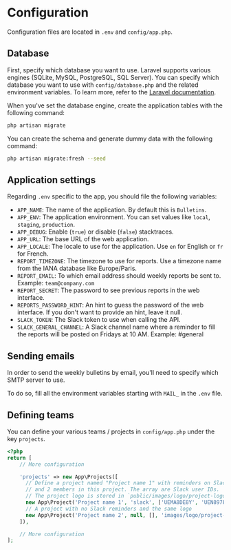 # Configuration
Configuration files are located in `.env` and `config/app.php`.

## Database
First, specify which database you want to use. Laravel supports various engines (SQLite, MySQL, PostgreSQL, SQL Server). You can specify which database you want to use with `config/database.php` and the related environment variables. To learn more, refer to the [Laravel documentation](https://laravel.com/docs/5.8/database#configuration).

When you've set the database engine, create the application tables with the following command:
```bash
php artisan migrate
```

You can create the schema and generate dummy data with the following command:
```bash
php artisan migrate:fresh --seed
```

## Application settings
Regarding `.env` specific to the app, you should file the following variables:

- `APP_NAME`: The name of the application. By default this is `Bulletins`.
- `APP_ENV`: The application environment. You can set values like `local`, `staging`, `production`.
- `APP_DEBUG`: Enable (`true`) or disable (`false`) stacktraces.
- `APP_URL`: The base URL of the web application.
- `APP_LOCALE`: The locale to use for the application. Use `en` for English or `fr` for French.
- `REPORT_TIMEZONE`: The timezone to use for reports. Use a timezone name from the IANA database like Europe/Paris.
- `REPORT_EMAIL`: To which email address should weekly reports be sent to. Example: `team@company.com`
- `REPORT_SECRET`: The password to see previous reports in the web interface.
- `REPORTS_PASSWORD_HINT`: An hint to guess the password of the web interface. If you don't want to provide an hint, leave it null.
- `SLACK_TOKEN`: The Slack token to use when calling the API.
- `SLACK_GENERAL_CHANNEL`: A Slack channel name where a reminder to fill the reports will be posted on Fridays at 10 AM. Example: #general

## Sending emails
In order to send the weekly bulletins by email, you'll need to specify which SMTP server to use.

To do so, fill all the environment variables starting with `MAIL_` in the `.env` file.

## Defining teams
You can define your various teams / projects in `config/app.php` under the key `projects`.

```php
<?php
return [
    // More configuration

    'projects' => new App\Projects([
      // Define a project named "Project name 1" with reminders on Slack
      // and 2 members in this project. The array are Slack user IDs.
      // The project logo is stored in `public/images/logo/project-logo.png`
      new App\Project('Project name 1', 'slack', ['UEMA8DE8Y', 'UEN897F5K'], 'images/logo/project-logo.png'),
      // A project with no Slack reminders and the same logo
      new App\Project('Project name 2', null, [], 'images/logo/project-logo.png'),
    ]),

    // More configuration
];
```
